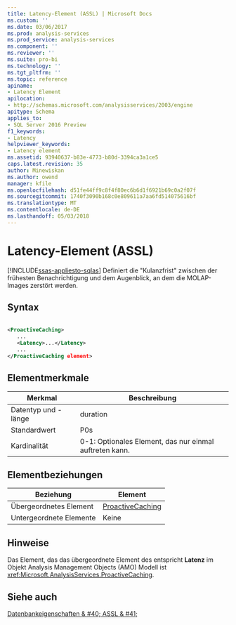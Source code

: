 ```yaml
---
title: Latency-Element (ASSL) | Microsoft Docs
ms.custom: ''
ms.date: 03/06/2017
ms.prod: analysis-services
ms.prod_service: analysis-services
ms.component: ''
ms.reviewer: ''
ms.suite: pro-bi
ms.technology: ''
ms.tgt_pltfrm: ''
ms.topic: reference
apiname:
- Latency Element
apilocation:
- http://schemas.microsoft.com/analysisservices/2003/engine
apitype: Schema
applies_to:
- SQL Server 2016 Preview
f1_keywords:
- Latency
helpviewer_keywords:
- Latency element
ms.assetid: 93940637-b83e-4773-b80d-3394ca3a1ce5
caps.latest.revision: 35
author: Minewiskan
ms.author: owend
manager: kfile
ms.openlocfilehash: d51fe44ff9c8f4f80ec6b6d1f6921b69c0a2f07f
ms.sourcegitcommit: 1740f3090b168c0e809611a7aa6fd514075616bf
ms.translationtype: MT
ms.contentlocale: de-DE
ms.lasthandoff: 05/03/2018
---
```

# <a name="latency-element-assl"></a>Latency-Element (ASSL)
[!INCLUDE[ssas-appliesto-sqlas](../../../includes/ssas-appliesto-sqlas.md)]
  Definiert die "Kulanzfrist" zwischen der frühesten Benachrichtigung und dem Augenblick, an dem die MOLAP-Images zerstört werden.  
  
## <a name="syntax"></a>Syntax  
  
```xml  
  
<ProactiveCaching>  
   ...  
   <Latency>...</Latency>  
   ...  
</ProactiveCaching element>  
```  
  
## <a name="element-characteristics"></a>Elementmerkmale  
  
|Merkmal|Beschreibung|  
|--------------------|-----------------|  
|Datentyp und -länge|duration|  
|Standardwert|P0s|  
|Kardinalität|0-1: Optionales Element, das nur einmal auftreten kann.|  
  
## <a name="element-relationships"></a>Elementbeziehungen  
  
|Beziehung|Element|  
|------------------|-------------|  
|Übergeordnetes Element|[ProactiveCaching](../../../analysis-services/scripting/objects/proactivecaching-element-assl.md)|  
|Untergeordnete Elemente|Keine|  
  
## <a name="remarks"></a>Hinweise  
 Das Element, das das übergeordnete Element des entspricht **Latenz** im Objekt Analysis Management Objects (AMO) Modell ist <xref:Microsoft.AnalysisServices.ProactiveCaching>.  
  
## <a name="see-also"></a>Siehe auch  
 [Datenbankeigenschaften & #40; ASSL & #41;](../../../analysis-services/scripting/properties/properties-assl.md)  
  
  
